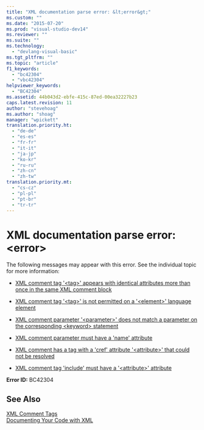 ```yaml
---
title: "XML documentation parse error: &lt;error&gt;"
ms.custom: ""
ms.date: "2015-07-20"
ms.prod: "visual-studio-dev14"
ms.reviewer: ""
ms.suite: ""
ms.technology: 
  - "devlang-visual-basic"
ms.tgt_pltfrm: ""
ms.topic: "article"
f1_keywords: 
  - "bc42304"
  - "vbc42304"
helpviewer_keywords: 
  - "BC42304"
ms.assetid: 44b043d2-ebfe-415c-87ed-00ea32227b23
caps.latest.revision: 11
author: "stevehoag"
ms.author: "shoag"
manager: "wpickett"
translation.priority.ht: 
  - "de-de"
  - "es-es"
  - "fr-fr"
  - "it-it"
  - "ja-jp"
  - "ko-kr"
  - "ru-ru"
  - "zh-cn"
  - "zh-tw"
translation.priority.mt: 
  - "cs-cz"
  - "pl-pl"
  - "pt-br"
  - "tr-tr"
---
```

# XML documentation parse error: &lt;error&gt;
The following messages may appear with this error. See the individual topic for more information:  
  
-   [XML comment tag '\<tag>' appears with identical attributes more than once in the same XML comment block](../../visual-basic\misc/bc42305.md)  
  
-   [XML comment tag '\<tag>' is not permitted on a '\<element>' language element](../../visual-basic\misc/bc42306.md)  
  
-   [XML comment parameter '\<parameter>' does not match a parameter on the corresponding \<keyword> statement](../../visual-basic\misc/bc42307.md)  
  
-   [XML comment parameter must have a 'name' attribute](../../visual-basic\misc/bc42308.md)  
  
-   [XML comment has a tag with a 'cref' attribute '\<attribute>' that could not be resolved](../../visual-basic\misc/bc42309.md)  
  
-   [XML comment tag 'include' must have a '\<attribute>' attribute](../../visual-basic\misc/bc42310.md)  
  
 **Error ID:** BC42304  
  
## See Also  
 [XML Comment Tags](../../visual-basic\language-reference\xmldoc/recommended-xml-tags-for-documentation-comments.md)   
 [Documenting Your Code with XML](../../visual-basic\programming-guide\program-structure/documenting-your-code-with-xml.md)